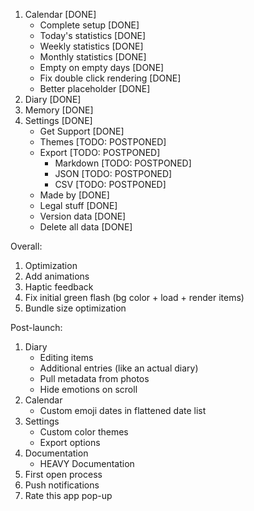 1. Calendar [DONE]
	- Complete setup [DONE]
	- Today's statistics [DONE]
	- Weekly statistics [DONE]
	- Monthly statistics [DONE]
	- Empty on empty days [DONE]
	- Fix double click rendering [DONE]
	- Better placeholder [DONE]
2. Diary [DONE]
3. Memory [DONE]
4. Settings [DONE]
	- Get Support [DONE]
	- Themes [TODO: POSTPONED]
	- Export [TODO: POSTPONED]
		- Markdown [TODO: POSTPONED]
		- JSON [TODO: POSTPONED]
		- CSV [TODO: POSTPONED]
	- Made by [DONE]
	- Legal stuff [DONE]
	- Version data [DONE]
	- Delete all data [DONE]

Overall:
1. Optimization
2. Add animations
10. Haptic feedback
17. Fix initial green flash (bg color + load + render items)
20. Bundle size optimization

Post-launch: 
1. Diary
	- Editing items
	- Additional entries (like an actual diary)
	- Pull metadata from photos
	- Hide emotions on scroll
2. Calendar
	- Custom emoji dates in flattened date list
3. Settings
	- Custom color themes
	- Export options
4. Documentation
	- HEAVY Documentation
5. First open process
6. Push notifications
7. Rate this app pop-up
